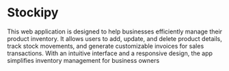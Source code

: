 # Stockipy
This web application is designed to help businesses efficiently manage their product inventory. It allows users to add, update, and delete product details, track stock movements, and generate customizable invoices for sales transactions. With an intuitive interface and a responsive design, the app simplifies inventory management for business owners
